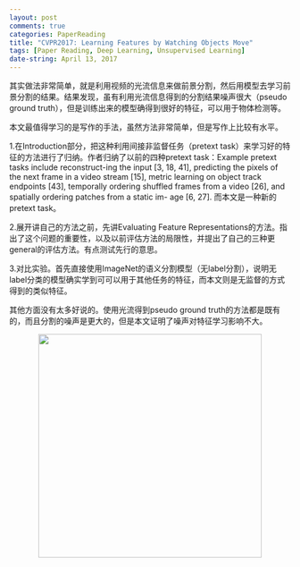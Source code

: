 ```yaml
---
layout: post
comments: true
categories: PaperReading
title: "CVPR2017: Learning Features by Watching Objects Move"
tags: [Paper Reading, Deep Learning, Unsupervised Learning]
date-string: April 13, 2017
---
```


其实做法非常简单，就是利用视频的光流信息来做前景分割，然后用模型去学习前景分割的结果。结果发现，虽有利用光流信息得到的分割结果噪声很大（pseudo ground truth），但是训练出来的模型确得到很好的特征，可以用于物体检测等。

本文最值得学习的是写作的手法，虽然方法非常简单，但是写作上比较有水平。

1.在Introduction部分，把这种利用间接非监督任务（pretext task）来学习好的特征的方法进行了归纳。作者归纳了以前的四种pretext task：Example pretext tasks include reconstruct-ing the input [3, 18, 41], predicting the pixels of the next frame in a video stream [15], metric learning on object track endpoints [43], temporally ordering shuffled frames from a video [26], and spatially ordering patches from a static im- age [6, 27]. 
而本文是一种新的pretext task。

2.展开讲自己的方法之前，先讲Evaluating Feature Representations的方法。指出了这个问题的重要性，以及以前评估方法的局限性，并提出了自己的三种更general的评估方法。有点测试先行的意思。

3.对比实验。首先直接使用ImageNet的语义分割模型（无label分割），说明无label分类的模型确实学到可可以用于其他任务的特征，而本文则是无监督的方式得到的类似特征。

其他方面没有太多好说的。使用光流得到pseudo ground truth的方法都是既有的，而且分割的噪声是更大的，但是本文证明了噪声对特征学习影响不大。

<center>
    <img src="http://7xkiab.com1.z0.glb.clouddn.com/blog/image/2017-04-13-watch-move.jpg" width="400">
</center>


